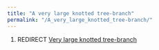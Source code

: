 ```yaml
---
title: "A very large knotted tree-branch"
permalink: "/A_very_large_knotted_tree-branch/"
---
```


1.  REDIRECT [Very large knotted
    tree-branch](Very_large_knotted_tree-branch "wikilink")